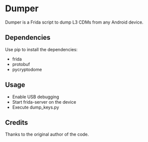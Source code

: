 # Dumper

Dumper is a Frida script to dump L3 CDMs from any Android device.

## Dependencies

Use pip to install the dependencies:

* frida
* protobuf
* pycryptodome

## Usage

* Enable USB debugging
* Start frida-server on the device
* Execute dump_keys.py

## Credits
Thanks to the original author of the code.
